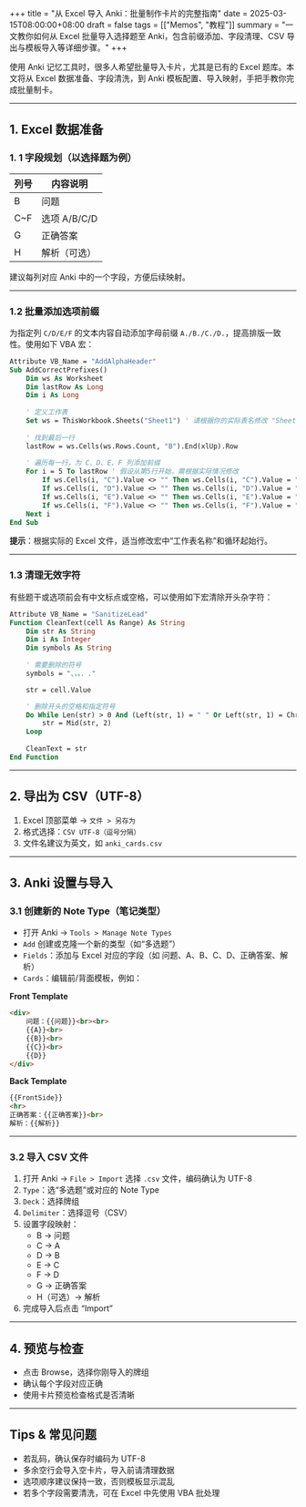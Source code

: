 +++
title = "从 Excel 导入 Anki：批量制作卡片的完整指南"
date = 2025-03-15T08:00:00+08:00
draft = false
tags = [["Memos", "教程"]]
summary = "一文教你如何从 Excel 批量导入选择题至 Anki，包含前缀添加、字段清理、CSV 导出与模板导入等详细步骤。"
+++

使用 Anki 记忆工具时，很多人希望批量导入卡片，尤其是已有的 Excel 题库。本文将从 Excel 数据准备、字段清洗，到 Anki 模板配置、导入映射，手把手教你完成批量制卡。

---

## 1. Excel 数据准备

### 1. 1 字段规划（以选择题为例）

| 列号   | 内容说明       |
| ---- | ---------- |
| B    | 问题         |
| C\~F | 选项 A/B/C/D |
| G    | 正确答案       |
| H    | 解析（可选）     |

建议每列对应 Anki 中的一个字段，方便后续映射。

---

### 1.2 批量添加选项前缀

为指定列 `C/D/E/F` 的文本内容自动添加字母前缀  `A./B./C./D.`，提高排版一致性。使用如下 VBA 宏：

```vb
Attribute VB_Name = "AddAlphaHeader"
Sub AddCorrectPrefixes()
    Dim ws As Worksheet
    Dim lastRow As Long
    Dim i As Long
    
    ' 定义工作表
    Set ws = ThisWorkbook.Sheets("Sheet1") ' 请根据你的实际表名修改 "Sheet1"
    
    ' 找到最后一行
    lastRow = ws.Cells(ws.Rows.Count, "B").End(xlUp).Row
    
    ' 遍历每一行，为 C、D、E、F 列添加前缀
    For i = 5 To lastRow ' 假设从第5行开始，需根据实际情况修改
        If ws.Cells(i, "C").Value <> "" Then ws.Cells(i, "C").Value = "A. " & ws.Cells(i, "C").Value
        If ws.Cells(i, "D").Value <> "" Then ws.Cells(i, "D").Value = "B. " & ws.Cells(i, "D").Value
        If ws.Cells(i, "E").Value <> "" Then ws.Cells(i, "E").Value = "C. " & ws.Cells(i, "E").Value
        If ws.Cells(i, "F").Value <> "" Then ws.Cells(i, "F").Value = "D. " & ws.Cells(i, "F").Value
    Next i
End Sub
```

**提示**：根据实际的 Excel 文件，适当修改宏中“工作表名称”和循环起始行。

---

### 1.3 清理无效字符

有些题干或选项前会有中文标点或空格，可以使用如下宏清除开头杂字符：

```vb
Attribute VB_Name = "SanitizeLead"
Function CleanText(cell As Range) As String
    Dim str As String
    Dim i As Integer
    Dim symbols As String
    
    ' 需要删除的符号
    symbols = "、，。．."

    str = cell.Value

    ' 删除开头的空格和指定符号
    Do While Len(str) > 0 And (Left(str, 1) = " " Or Left(str, 1) = ChrW(12288) Or InStr(symbols, Left(str, 1)) > 0)
        str = Mid(str, 2)
    Loop
    
    CleanText = str
End Function
```

---

## 2. 导出为 CSV（UTF-8）

1. Excel 顶部菜单 → `文件 > 另存为`
2. 格式选择：`CSV UTF-8（逗号分隔）`
3. 文件名建议为英文，如 `anki_cards.csv`

---

## 3. Anki 设置与导入

### 3.1 创建新的 Note Type（笔记类型）

* 打开 Anki → `Tools > Manage Note Types`
* `Add` 创建或克隆一个新的类型（如“多选题”）
* `Fields`：添加与 Excel 对应的字段（如 问题、A、B、C、D、正确答案、解析）
* `Cards`：编辑前/背面模板，例如：  

**Front Template**

```html
<div>
    问题：{{问题}}<br><br>
    {{A}}<br>
    {{B}}<br>
    {{C}}<br>
    {{D}}
</div>
```

**Back Template**

```html
{{FrontSide}}
<hr>
正确答案：{{正确答案}}<br>
解析：{{解析}}
```

---

### 3.2 导入 CSV 文件

1. 打开 Anki → `File > Import` 选择 `.csv` 文件，编码确认为 UTF-8
2. `Type`：选“多选题”或对应的 Note Type
3. `Deck`：选择牌组
4. `Delimiter`：选择逗号（CSV）
5. 设置字段映射：
   * B → 问题
   * C → A
   * D → B
   * E → C
   * F → D
   * G → 正确答案
   * H（可选）→ 解析
6. 完成导入后点击 “Import”

---

## 4. 预览与检查

* 点击 Browse，选择你刚导入的牌组
* 确认每个字段对应正确
* 使用卡片预览检查格式是否清晰

---

## Tips & 常见问题

* 若乱码，确认保存时编码为 UTF-8
* 多余空行会导入空卡片，导入前请清理数据
* 选项顺序建议保持一致，否则模板显示混乱
* 若多个字段需要清洗，可在 Excel 中先使用 VBA 批处理